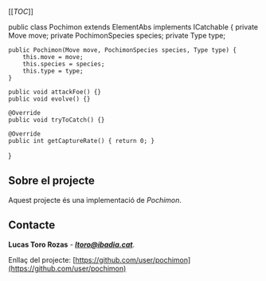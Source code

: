 [[_TOC_]]

public class Pochimon extends ElementAbs implements ICatchable {
    private Move move;
    private PochimonSpecies species;
    private Type type;

    public Pochimon(Move move, PochimonSpecies species, Type type) {
        this.move = move;
        this.species = species;
        this.type = type;
    }

    public void attackFoe() {}
    public void evolve() {}

    @Override
    public void tryToCatch() {}

    @Override
    public int getCaptureRate() { return 0; }
}

## Sobre el projecte

Aquest projecte és una implementació de *Pochimon*.

## Contacte
**Lucas Toro Rozas** - ***ltoro@ibadia.cat***.

Enllaç del projecte:
[https://github.com/user/pochimon](https://github.com/user/pochimon)